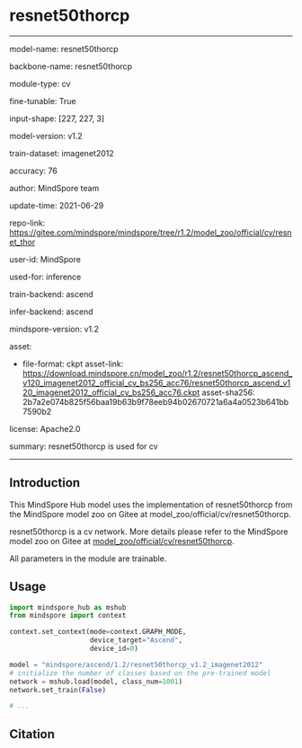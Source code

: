 # resnet50thorcp

---

model-name: resnet50thorcp

backbone-name: resnet50thorcp

module-type: cv

fine-tunable: True

input-shape: [227, 227, 3]

model-version: v1.2

train-dataset: imagenet2012

accuracy: 76

author: MindSpore team

update-time: 2021-06-29

repo-link: <https://gitee.com/mindspore/mindspore/tree/r1.2/model_zoo/official/cv/resnet_thor>

user-id: MindSpore

used-for: inference

train-backend: ascend

infer-backend: ascend

mindspore-version: v1.2

asset:

-
    file-format: ckpt
    asset-link: <https://download.mindspore.cn/model_zoo/r1.2/resnet50thorcp_ascend_v120_imagenet2012_official_cv_bs256_acc76/resnet50thorcp_ascend_v120_imagenet2012_official_cv_bs256_acc76.ckpt>
    asset-sha256: 2b7a2e074b825f56baa19b63b9f78eeb94b02670721a6a4a0523b641bb7590b2

license: Apache2.0

summary: resnet50thorcp is used for cv

---

## Introduction

This MindSpore Hub model uses the implementation of resnet50thorcp from the MindSpore model zoo on Gitee at model_zoo/official/cv/resnet50thorcp.

resnet50thorcp is a cv network. More details please refer to the MindSpore model zoo on Gitee at [model_zoo/official/cv/resnet50thorcp](https://gitee.com/mindspore/mindspore/blob/r1.2/model_zoo/official/cv/resnet_thor/README.md).

All parameters in the module are trainable.

## Usage

```python
import mindspore_hub as mshub
from mindspore import context

context.set_context(mode=context.GRAPH_MODE,
                    device_target="Ascend",
                    device_id=0)

model = "mindspore/ascend/1.2/resnet50thorcp_v1.2_imagenet2012"
# initialize the number of classes based on the pre-trained model
network = mshub.load(model, class_num=1001)
network.set_train(False)

# ...
```

## Citation
